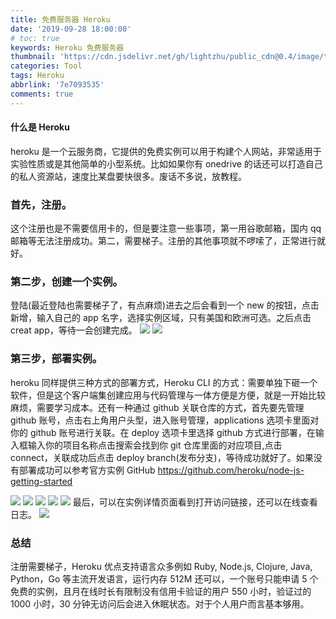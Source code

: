 ```yaml
---
title: 免费服务器 Heroku
date: '2019-09-28 18:00:00'
# toc: true
keywords: Heroku 免费服务器
thumbnail: 'https://cdn.jsdelivr.net/gh/lightzhu/public_cdn@0.4/image/tool/heroku.jpeg'
categories: Tool
tags: Heroku
abbrlink: '7e7093535'
comments: true
---
```


#### 什么是 Heroku

heroku 是一个云服务商，它提供的免费实例可以用于构建个人网站，非常适用于实验性质或是其他简单的小型系统。比如如果你有 onedrive 的话还可以打造自己的私人资源站，速度比某盘要快很多。废话不多说，放教程。

<!-- more -->

### 首先，注册。

这个注册也是不需要信用卡的，但是要注意一些事项，第一用谷歌邮箱，国内 qq 邮箱等无法注册成功。第二，需要梯子。注册的其他事项就不啰嗦了，正常进行就好。

### 第二步，创建一个实例。

登陆(最近登陆也需要梯子了，有点麻烦)进去之后会看到一个 new 的按钮，点击新增，输入自己的 app 名字，选择实例区域，只有美国和欧洲可选。之后点击 creat app，等待一会创建完成。 ![](https://cdn.jsdelivr.net/gh/lightzhu/public_cdn@0.4/image/tool/heroku01.png) ![](https://cdn.jsdelivr.net/gh/lightzhu/public_cdn@0.4/image/tool/heroku02.png)

### 第三步，部署实例。

heroku 同样提供三种方式的部署方式，Heroku CLI 的方式：需要单独下砸一个软件，但是这个客户端集创建应用与代码管理与一体方便是方便，就是一开始比较麻烦，需要学习成本。还有一种通过 github 关联仓库的方式，首先要先管理 github 账号，点击右上角用户头型，进入账号管理，applications 选项卡里面对你的 github 账号进行关联。在 deploy 选项卡里选择 github 方式进行部署，在输入框输入你的项目名称点击搜索会找到你 git 仓库里面的对应项目,点击 connect，关联成功后点击 deploy branch(发布分支)，等待成功就好了。如果没有部署成功可以参考官方实例 GitHub https://github.com/heroku/node-js-getting-started

![](https://cdn.jsdelivr.net/gh/lightzhu/public_cdn@0.4/image/tool/heroku03.png) ![](https://cdn.jsdelivr.net/gh/lightzhu/public_cdn@0.4/image/tool/heroku04.png) ![](https://cdn.jsdelivr.net/gh/lightzhu/public_cdn@0.4/image/tool/heroku05.png) ![](https://cdn.jsdelivr.net/gh/lightzhu/public_cdn@0.4/image/tool/heroku06.png) ![](https://cdn.jsdelivr.net/gh/lightzhu/public_cdn@0.4/image/tool/heroku07.png) 最后，可以在实例详情页面看到打开访问链接，还可以在线查看日志。 ![](https://cdn.jsdelivr.net/gh/lightzhu/public_cdn@0.4/image/tool/heroku08.png)

### 总结

注册需要梯子，Heroku 优点支持语言众多例如 Ruby, Node.js, Clojure, Java, Python，Go 等主流开发语言，运行内存 512M 还可以，一个账号只能申请 5 个免费的实例，且月在线时长有限制没有信用卡验证的用户 550 小时，验证过的 1000 小时，30 分钟无访问后会进入休眠状态。对于个人用户而言基本够用。

